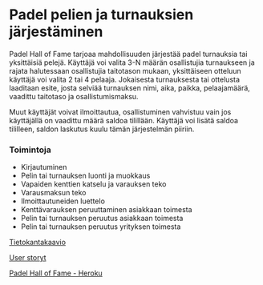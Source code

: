 # Padel pelien ja turnauksien järjestäminen
Padel Hall of Fame tarjoaa mahdollisuuden järjestää padel turnauksia tai yksittäisiä pelejä. Käyttäjä voi valita 3-N määrän
osallistujia turnaukseen ja rajata halutessaan osallistujia taitotason mukaan, yksittäiseen otteluun käyttäjä voi valita 2 tai 4 pelaaja. 
Jokaisesta turnauksesta tai ottelusta laaditaan esite, josta selviää turnauksen nimi, aika, paikka, pelaajamäärä, vaadittu taitotaso ja
osallistumismaksu.

Muut käyttäjät voivat ilmoittautua, osallistuminen vahvistuu vain jos käyttäjällä on vaadittu määrä saldoa tilillään. Käyttäjä
voi lisätä saldoa tililleen, saldon laskutus kuulu tämän järjestelmän piiriin.

### Toimintoja
  * Kirjautuminen
  * Pelin tai turnauksen luonti ja muokkaus
  * Vapaiden kenttien katselu ja varauksen teko
  * Varausmaksun teko
  * Ilmoittautuneiden luettelo
  * Kenttävarauksen peruuttaminen asiakkaan toimesta
  * Pelin tai turnauksen peruutus asiakkaan toimesta
  * Pelin tai turnauksen peruutus yrityksen toimesta


[Tietokantakaavio](https://github.com/larikkai/PHoF/blob/master/documentation/Tietokantakaavio.jpg "Tietokantakaavio")

[User storyt](https://github.com/larikkai/PHoF/blob/master/documentation/user_storyt.pdf "User storyt")

[Padel Hall of Fame - Heroku](http://padel-hall-of-fame.herokuapp.com/ "Heroku-linkki")


